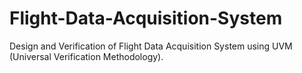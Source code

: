 # Flight-Data-Acquisition-System
Design and Verification of Flight Data  Acquisition System using UVM (Universal Verification Methodology).
